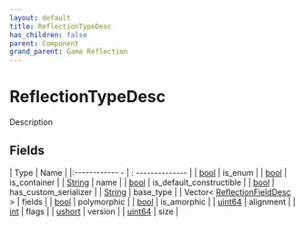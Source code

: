 ```yaml
---
layout: default
title: ReflectionTypeDesc
has_children: false
parent: Component
grand_parent: Game Reflection
---
```

# ReflectionTypeDesc
Description 

## Fields
| Type | Name |
|:------------ - | : -------------- |
| [bool](game-reflection/components/bool.md) | is_enum |
| [bool](game-reflection/components/bool.md) | is_container |
| [String](game-reflection/components/string.md) | name |
| [bool](game-reflection/components/bool.md) | is_default_constructible |
| [bool](game-reflection/components/bool.md) | has_custom_serializer |
| [String](game-reflection/components/string.md) | base_type |
| Vector< [ReflectionFieldDesc](game-reflection/components/reflection_field_desc.md) > | fields |
| [bool](game-reflection/components/bool.md) | polymorphic |
| [bool](game-reflection/components/bool.md) | is_amorphic |
| [uint64](game-reflection/components/uint64.md) | alignment |
| [int](game-reflection/enums/int.md) | flags |
| [ushort](game-reflection/enums/ushort.md) | version |
| [uint64](game-reflection/components/uint64.md) | size |
